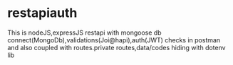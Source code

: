 # restapiauth
This is nodeJS,expressJS restapi with mongoose db connect(MongoDb),validations(Joi@hapi),auth(JWT) checks in postman and also coupled with routes.private routes,data/codes hiding with dotenv lib
